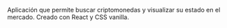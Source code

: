 Aplicación que permite buscar criptomonedas y visualizar su estado en el mercado.
Creado con React y CSS vanilla.
